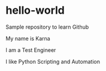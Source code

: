 # hello-world
Sample repository to learn Github

My name is Karna

I am a Test Engineer

I like Python Scripting and Automation
  
